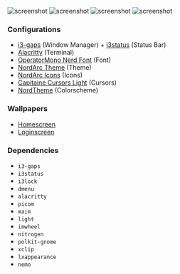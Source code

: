 
![screenshot](https://raw.githubusercontent.com/sarveshspatil111/i3wm-nord/main/i3wm-nord.png)
![screenshot](https://raw.githubusercontent.com/sarveshspatil111/i3wm-nord/main/screenshots/SC1.png)
![screenshot](https://raw.githubusercontent.com/sarveshspatil111/i3wm-nord/main/screenshots/SC2.png)
![screenshot](https://raw.githubusercontent.com/sarveshspatil111/i3wm-nord/main/screenshots/SC3.jpg)

### Configurations
- [i3-gaps](https://github.com/sarveshspatil111/i3wm-nord/tree/main/i3) (Window Manager) + [i3status](https://github.com/sarveshspatil111/i3wm-nord/tree/main/i3status) (Status Bar)
- [Alacritty](https://github.com/sarveshspatil111/i3wm-nord/tree/main/alacritty) (Terminal)
- [OperatorMono Nerd Font](https://github.com/sarveshspatil111/i3wm-nord/tree/main/fonts) (Font)
- [NordArc Theme](https://github.com/sarveshspatil111/i3wm-nord/tree/main/themes) (Theme)
- [NordArc Icons](https://github.com/sarveshspatil111/i3wm-nord/tree/main/icons) (Icons)
- [Capitaine Cursors Light](https://github.com/sarveshspatil111/i3wm-nord/tree/main/icons) (Cursors)
- [NordTheme](https://www.nordtheme.com/) (Colorscheme)

### Wallpapers
- [Homescreen](https://raw.githubusercontent.com/sarveshspatil111/i3wm-nord/main/wallpapers/moon-nord.png)
- [Loginscreen](https://raw.githubusercontent.com/sarveshspatil111/i3wm-nord/main/wallpapers/tower-nord.png)

### Dependencies
- `i3-gaps`
- `i3status`
- `i3lock`
- `dmenu`
- `alacritty`
- `picom`
- `maim`
- `light`
- `imwheel`
- `nitrogen`
- `polkit-gnome`
- `xclip`
- `lxappearance`
- `nemo`
